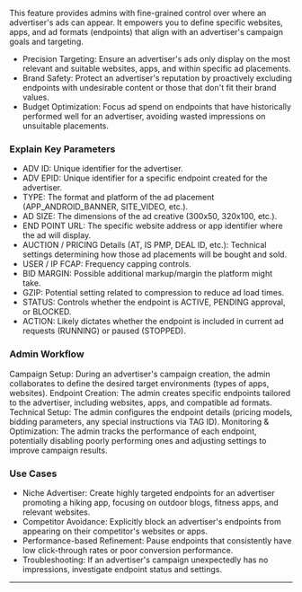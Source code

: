 This feature provides admins with fine-grained control over where an advertiser's ads can appear. It empowers you to define specific websites, apps, and ad formats (endpoints) that align with an advertiser's campaign goals and targeting.

* Precision Targeting: Ensure an advertiser's ads only display on the most relevant and suitable websites, apps, and within specific ad placements.
* Brand Safety: Protect an advertiser's reputation by proactively excluding endpoints with undesirable content or those that don't fit their brand values.
* Budget Optimization: Focus ad spend on endpoints that have historically performed well for an advertiser, avoiding wasted impressions on unsuitable placements.

### Explain Key Parameters

* ADV ID: Unique identifier for the advertiser.
* ADV EPID: Unique identifier for a specific endpoint created for the advertiser.
* TYPE: The format and platform of the ad placement (APP_ANDROID_BANNER, SITE_VIDEO, etc.).
* AD SIZE: The dimensions of the ad creative (300x50, 320x100, etc.).
* END POINT URL: The specific website address or app identifier where the ad will display.
* AUCTION / PRICING Details (AT, IS PMP, DEAL ID, etc.): Technical settings determining how those ad placements will be bought and sold.
* USER / IP FCAP: Frequency capping controls.
* BID MARGIN: Possible additional markup/margin the platform might take.
* GZIP: Potential setting related to compression to reduce ad load times.
* STATUS: Controls whether the endpoint is ACTIVE, PENDING approval, or BLOCKED.
* ACTION: Likely dictates whether the endpoint is included in current ad requests (RUNNING) or paused (STOPPED).

### Admin Workflow

Campaign Setup: During an advertiser's campaign creation, the admin collaborates to define the desired target environments (types of apps, websites).
Endpoint Creation: The admin creates specific endpoints tailored to the advertiser, including websites, apps, and compatible ad formats.
Technical Setup: The admin configures the endpoint details (pricing models, bidding parameters, any special instructions via TAG ID).
Monitoring & Optimization: The admin tracks the performance of each endpoint, potentially disabling poorly performing ones and adjusting settings to improve campaign results.

### Use Cases

* Niche Advertiser: Create highly targeted endpoints for an advertiser promoting a hiking app, focusing on outdoor blogs, fitness apps, and relevant websites.
* Competitor Avoidance: Explicitly block an advertiser's endpoints from appearing on their competitor's websites or apps.
* Performance-based Refinement: Pause endpoints that consistently have low click-through rates or poor conversion performance.
* Troubleshooting: If an advertiser's campaign unexpectedly has no impressions, investigate endpoint status and settings.

---